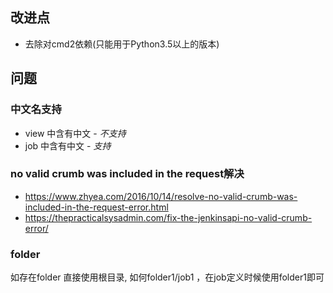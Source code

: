 ## 改进点
- 去除对cmd2依赖(只能用于Python3.5以上的版本)

## 问题
### 中文名支持
- view 中含有中文 -   *不支持*
- job 中含有中文  -  *支持*

### no valid crumb was included in the request解决
- https://www.zhyea.com/2016/10/14/resolve-no-valid-crumb-was-included-in-the-request-error.html
- https://thepracticalsysadmin.com/fix-the-jenkinsapi-no-valid-crumb-error/

### folder
如存在folder 直接使用根目录, 如何folder1/job1 ，在job定义时候使用folder1即可